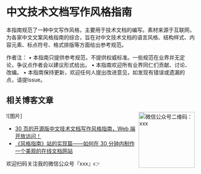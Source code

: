 # 中文技术文档写作风格指南

本指南规范了一种中文写作风格，主要用于技术文档的编写。素材来源于互联网，为各家中文文案风格指南的综合，旨在对中文技术文档的语言风格、结构样式、内容元素、标点符号、格式排版等方面给出参考规范。

作者注：
• 本指南只提供参考规范，不提供权威标准。一些规范在业界并无定论，争议点作者会以建议形式给出。
• 本指南欢迎所有业界同仁们贡献、讨论、改编。
• 本指南保持更新，欢迎任何人提出改进意见，如发现有错误或遗漏的点，请提Issue。

## 相关博客文章

<img align="right" src="[qrcode.jpg](https://user-images.githubusercontent.com/34495675/203534391-df72797a-76a2-4003-b330-c2a120fde9ac.png)" alt="微信公众号二维码：xxx" height="150" />![图片]


- [30 页的开源版中文技术文档写作风格指南，Web 端开放访问！](https://mp.weixin.qq.com/s/5znjT8FKJU08YS5lKFJvDA)
- [《风格指南》站的实现篇——如何在 30 分钟内制作一个美观的在线文档网站](https://mp.weixin.qq.com/s/7hfOOmhtJURewq8Fz7NhKg)

欢迎扫码关注我的微信公众号『xxx』👉

